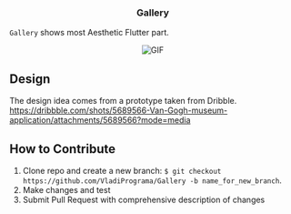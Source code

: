 <H3 align= "center" > Gallery </H3>

`Gallery` shows most Aesthetic Flutter part.

<p align="center"><img align="center" alt="GIF" src="https://cdn.dribbble.com/users/1744610/screenshots/5689566/attachments/1228979/___1_00000.png"/></p>

**Design**
---
The design idea comes from a prototype taken from Dribble. 
https://dribbble.com/shots/5689566-Van-Gogh-museum-application/attachments/5689566?mode=media

**How to Contribute**
---

1. Clone repo and create a new branch: `$ git checkout https://github.com/VladiPrograma/Gallery -b name_for_new_branch`.
2. Make changes and test
3. Submit Pull Request with comprehensive description of changes
